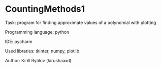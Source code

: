 # CountingMethods1

Task: program for finding approximate values of a polynomial with plotting


Programming language: python

IDE: pycharm

Used libraries: tkinter, numpy, plotlib


Author: Kirill Ryhlov (kirushaaxd)
